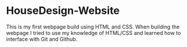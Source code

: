 # HouseDesign-Website
This is my first webpage build using HTML and CSS. When building the webpage I tried to use my knowledge of HTML/CSS and learned how to interface with Git and Github.